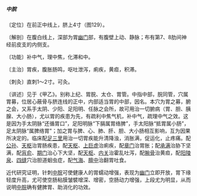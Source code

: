 ##### 中脘

〔定位〕在前正中线上，脐上4寸（图129）。

〔解剖〕在腹白线上，深部为胃[幽门](https://www.gmzyjc.com/read/zjs/zjs3.1.7-8-0.0.2.3.21.md)部，有腹壁上动、静脉；布有第7、8肋间神经前皮支的内侧支。

〔功能〕补中气，理中焦，化滞和中。

〔主治〕胃疾，腹胀肠鸣，呕吐泄泻，痢疾，黄疸，积滞。

〔刺灸〕直刺1〜2寸。可灸。

〔讲述〕见于《甲乙》。别称上纪、胃脘、太仓、胃管。中指中部，脘同管，穴属胃募，位居心蔽骨与脐连线的正中，内部适当胃的中部，因名。本穴为胃之募，腑之会，又系手太阴、少阳、足阳明、任脉之会所，故可用治一切腑病（胃、胆、胰腺、大小肠），尤以胃的疾患为先，有疏利中焦气机，补中气，疏理中气之效。这是因为手太阴脉“还循胃口”，足阳明脉“下膈属胃络脾”，手太阳脉“抵胃属小肠”，足太阴脉“属脾络胃"；加之胃与脾、心、肺、肝、胆、大小肠相互影响，互为因果所决定的。临床配[足三里](https://www.gmzyjc.com/read/zjs/zjs3.1.1-3-0.1.3.3.36.md)用治一切胃疾能升清降浊，消胀满，促运化，止疼痛。配[公孙](https://www.gmzyjc.com/read/zjs/zjs3.1.4-6-0.0.1.3.4.md)、[天枢](https://www.gmzyjc.com/read/zjs/zjs3.1.1-3-0.1.3.3.25.md)治胃肠疾患，配[天枢](https://www.gmzyjc.com/read/zjs/zjs3.1.1-3-0.1.3.3.25.md)、[上巨虚](https://www.gmzyjc.com/read/zjs/zjs3.1.1-3-0.1.3.3.37.md)治痢疾，配[章门](https://www.gmzyjc.com/read/zjs/zjs3.1.9-12-0.0.4.3.13.md)治胃胀；配[承满](https://www.gmzyjc.com/read/zjs/zjs3.1.1-3-0.1.3.3.20.md)治胁下坚满，配[肓俞](https://www.gmzyjc.com/read/zjs/zjs3.1.7-8-0.0.2.3.16.md)、[期门](https://www.gmzyjc.com/read/zjs/zjs3.1.9-12-0.0.4.3.14.md)治心下大坚，配[天枢](https://www.gmzyjc.com/read/zjs/zjs3.1.1-3-0.1.3.3.25.md)、[内关](https://www.gmzyjc.com/read/zjs/zjs3.1.9-12-0.0.1.3.6.md)治霍乱吐泻，配[腕骨](https://www.gmzyjc.com/read/zjs/zjs3.1.4-6-0.0.3.3.4.md)治黄疸，配[阳陵泉](https://www.gmzyjc.com/read/zjs/zjs3.1.9-12-0.0.3.3.34.md)、[四缝](https://www.gmzyjc.com/read/zjs/zjs3.4-0.1.4.2.0.md)穴治胆道蛔虫症，配[气海](https://www.gmzyjc.com/read/zjs/zjs3.2.1-0.1.1.3.6.md)、[膻中](https://www.gmzyjc.com/read/zjs/zjs3.2.1-0.1.1.3.16.md)治翻胃吐食。

近代研究证明，针刺[中脘](https://www.gmzyjc.com/read/zjs/zjs3.2.1-0.1.1.3.11.md)可使健康人的胃蠕动增强，表现为[幽门](https://www.gmzyjc.com/read/zjs/zjs3.1.7-8-0.0.2.3.21.md)立即开放，胃下缘轻度升高，尤可使空肠粘膜皱襞增深、增密，空肠动力增强，上段尤为明显，从而说明[中脘](https://www.gmzyjc.com/read/zjs/zjs3.2.1-0.1.1.3.11.md)确有健脾胃、助消化的功效。
